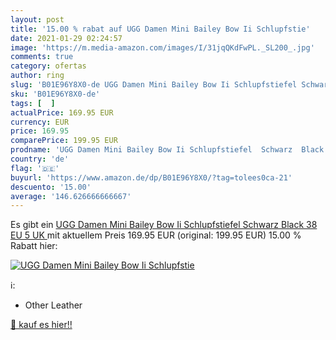 ```yaml
---
layout: post
title: '15.00 % rabat auf UGG Damen Mini Bailey Bow Ii Schlupfstie'
date: 2021-01-29 02:24:57
image: 'https://m.media-amazon.com/images/I/31jqQKdFwPL._SL200_.jpg'
comments: true
category: ofertas
author: ring
slug: 'B01E96Y8X0-de UGG Damen Mini Bailey Bow Ii Schlupfstiefel Schwarz Black...'
sku: 'B01E96Y8X0-de'
tags: [  ]
actualPrice: 169.95 EUR
currency: EUR
price: 169.95
comparePrice: 199.95 EUR
prodname: 'UGG Damen Mini Bailey Bow Ii Schlupfstiefel  Schwarz  Black   38 EU  5 UK '
country: 'de'
flag: '🇩🇪'
buyurl: 'https://www.amazon.de/dp/B01E96Y8X0/?tag=tolees0ca-21'
descuento: '15.00'
average: '146.626666666667'
---
```


Es gibt ein [UGG Damen Mini Bailey Bow Ii Schlupfstiefel  Schwarz  Black   38 EU  5 UK ](https://www.amazon.de/dp/B01E96Y8X0/?tag=tolees0ca-21) mit aktuellem Preis 169.95 EUR (original: 199.95 EUR) 15.00 % Rabatt hier:

[![UGG Damen Mini Bailey Bow Ii Schlupfstie](https://m.media-amazon.com/images/I/31jqQKdFwPL._SL200_.jpg)](https://www.amazon.de/dp/B01E96Y8X0/?tag=tolees0ca-21)

ℹ️:

- Other Leather

[🛒 kauf es hier!!](https://www.amazon.de/dp/B01E96Y8X0/?tag=tolees0ca-21)
